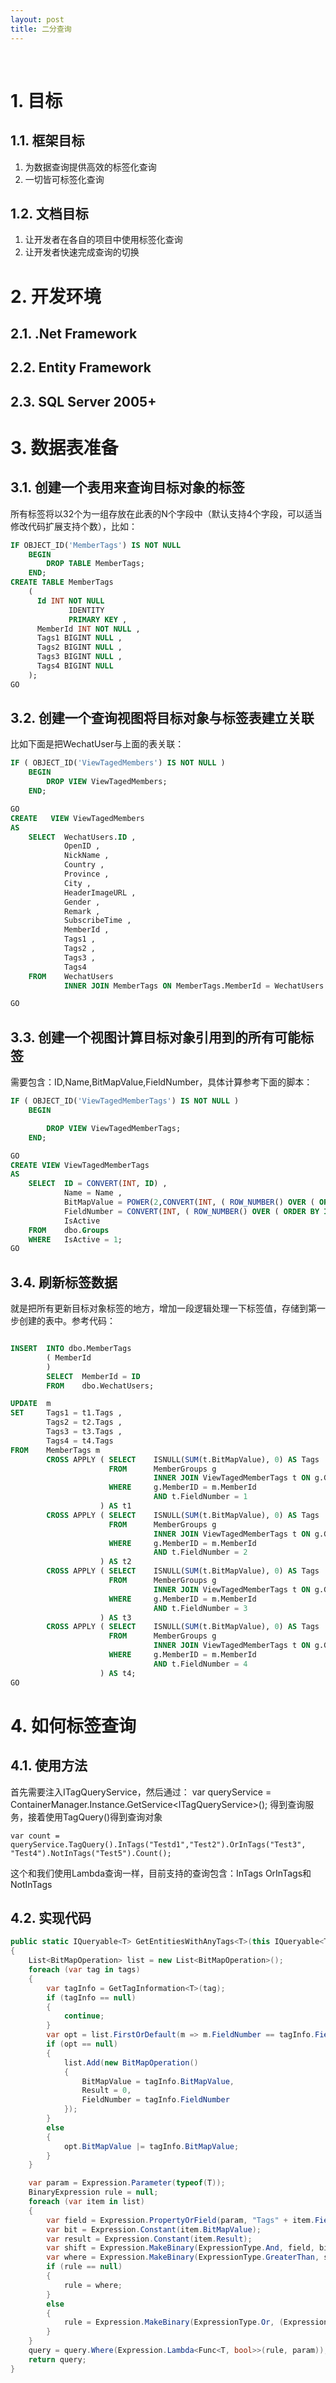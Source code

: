 ```yaml
---
layout: post
title: 二分查询
---
```


 
 
# 1. 目标
## 1.1. 框架目标
1.	为数据查询提供高效的标签化查询
2.	一切皆可标签化查询
## 1.2. 文档目标
1.	让开发者在各自的项目中使用标签化查询
2.	让开发者快速完成查询的切换

# 2. 开发环境
## 2.1. .Net Framework
## 2.2. Entity Framework
## 2.3. SQL Server 2005+

# 3. 数据表准备

## 3.1. 创建一个表用来查询目标对象的标签
所有标签将以32个为一组存放在此表的N个字段中（默认支持4个字段，可以适当修改代码扩展支持个数），比如：
```sql
IF OBJECT_ID('MemberTags') IS NOT NULL
    BEGIN
        DROP TABLE MemberTags;
    END;
CREATE TABLE MemberTags
    (
      Id INT NOT NULL
             IDENTITY
             PRIMARY KEY ,
      MemberId INT NOT NULL ,
      Tags1 BIGINT NULL ,
      Tags2 BIGINT NULL ,
      Tags3 BIGINT NULL ,
      Tags4 BIGINT NULL
    );
GO  
```

## 3.2. 创建一个查询视图将目标对象与标签表建立关联
比如下面是把WechatUser与上面的表关联：
```sql
IF ( OBJECT_ID('ViewTagedMembers') IS NOT NULL )
    BEGIN	
        DROP VIEW ViewTagedMembers;
    END; 

GO 
CREATE	 VIEW ViewTagedMembers
AS
    SELECT  WechatUsers.ID ,
            OpenID ,
            NickName ,
            Country ,
            Province ,
            City ,
            HeaderImageURL ,
            Gender ,
            Remark ,
            SubscribeTime ,
            MemberId ,
            Tags1 ,
            Tags2 ,
            Tags3 ,
            Tags4
    FROM    WechatUsers
            INNER JOIN MemberTags ON MemberTags.MemberId = WechatUsers.ID;

GO

```
## 3.3. 创建一个视图计算目标对象引用到的所有可能标签

需要包含：ID,Name,BitMapValue,FieldNumber，具体计算参考下面的脚本：

```sql
IF ( OBJECT_ID('ViewTagedMemberTags') IS NOT NULL )
    BEGIN

        DROP VIEW ViewTagedMemberTags;
    END; 

GO 
CREATE VIEW ViewTagedMemberTags
AS
    SELECT  ID = CONVERT(INT, ID) ,
            Name = Name ,
            BitMapValue = POWER(2,CONVERT(INT, ( ROW_NUMBER() OVER ( ORDER BY ID ) - 1 ) % 32) + 1) ,
            FieldNumber = CONVERT(INT, ( ROW_NUMBER() OVER ( ORDER BY ID ) - 1 ) / 32 + 1) ,
            IsActive
    FROM    dbo.Groups
    WHERE   IsActive = 1;  
GO  

```
## 3.4. 刷新标签数据

就是把所有更新目标对象标签的地方，增加一段逻辑处理一下标签值，存储到第一步创建的表中。参考代码：
```sql

INSERT  INTO dbo.MemberTags
        ( MemberId  
        )
        SELECT  MemberId = ID
        FROM    dbo.WechatUsers;

UPDATE  m
SET     Tags1 = t1.Tags ,
        Tags2 = t2.Tags ,
        Tags3 = t3.Tags ,
        Tags4 = t4.Tags
FROM    MemberTags m
        CROSS APPLY ( SELECT    ISNULL(SUM(t.BitMapValue), 0) AS Tags
                      FROM      MemberGroups g
                                INNER JOIN ViewTagedMemberTags t ON g.GroupID = t.ID
                      WHERE     g.MemberID = m.MemberId
                                AND t.FieldNumber = 1
                    ) AS t1
        CROSS APPLY ( SELECT    ISNULL(SUM(t.BitMapValue), 0) AS Tags
                      FROM      MemberGroups g
                                INNER JOIN ViewTagedMemberTags t ON g.GroupID = t.ID
                      WHERE     g.MemberID = m.MemberId
                                AND t.FieldNumber = 2
                    ) AS t2
        CROSS APPLY ( SELECT    ISNULL(SUM(t.BitMapValue), 0) AS Tags
                      FROM      MemberGroups g
                                INNER JOIN ViewTagedMemberTags t ON g.GroupID = t.ID
                      WHERE     g.MemberID = m.MemberId
                                AND t.FieldNumber = 3
                    ) AS t3
        CROSS APPLY ( SELECT    ISNULL(SUM(t.BitMapValue), 0) AS Tags
                      FROM      MemberGroups g
                                INNER JOIN ViewTagedMemberTags t ON g.GroupID = t.ID
                      WHERE     g.MemberID = m.MemberId
                                AND t.FieldNumber = 4
                    ) AS t4;
GO

```



# 4. 如何标签查询
## 4.1. 使用方法
首先需要注入ITagQueryService，然后通过：
    var queryService = ContainerManager.Instance.GetService<ITagQueryService<ViewTagedMember>>();
得到查询服务，接着使用TagQuery()得到查询对象

    var count = queryService.TagQuery().InTags("Testd1","Test2").OrInTags("Test3", "Test4").NotInTags("Test5").Count();

这个和我们使用Lambda查询一样，目前支持的查询包含：InTags OrInTags和NotInTags

## 4.2. 实现代码

```C#
public static IQueryable<T> GetEntitiesWithAnyTags<T>(this IQueryable<T> query, params string[] tags) where T : TagedEntity
{
    List<BitMapOperation> list = new List<BitMapOperation>();
    foreach (var tag in tags)
    {
        var tagInfo = GetTagInformation<T>(tag);
        if (tagInfo == null)
        {
            continue;
        }
        var opt = list.FirstOrDefault(m => m.FieldNumber == tagInfo.FieldNumber);
        if (opt == null)
        {
            list.Add(new BitMapOperation()
            {
                BitMapValue = tagInfo.BitMapValue,
                Result = 0,
                FieldNumber = tagInfo.FieldNumber
            });
        }
        else
        {
            opt.BitMapValue |= tagInfo.BitMapValue;
        }
    }

    var param = Expression.Parameter(typeof(T));
    BinaryExpression rule = null;
    foreach (var item in list)
    {
        var field = Expression.PropertyOrField(param, "Tags" + item.FieldNumber.ToString());
        var bit = Expression.Constant(item.BitMapValue);
        var result = Expression.Constant(item.Result);
        var shift = Expression.MakeBinary(ExpressionType.And, field, bit);
        var where = Expression.MakeBinary(ExpressionType.GreaterThan, shift, result);
        if (rule == null)
        {
            rule = where;
        }
        else
        {
            rule = Expression.MakeBinary(ExpressionType.Or, (Expression)rule, (Expression)where);
        }
    }
    query = query.Where(Expression.Lambda<Func<T, bool>>(rule, param));
    return query;
}
```

